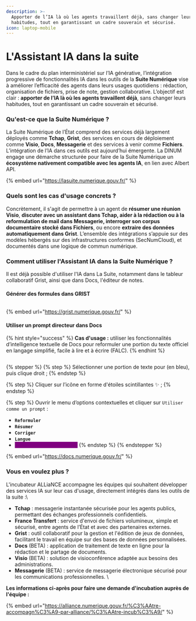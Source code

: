 ```yaml
---
description: >-
  Apporter de l’IA là où les agents travaillent déjà, sans changer leurs
  habitudes, tout en garantissant un cadre souverain et sécurisé.
icon: laptop-mobile
---
```


# L'Assistant IA dans la suite

Dans le cadre du plan interministériel sur l’IA générative, l’intégration progressive de fonctionnalités IA dans les outils de la **Suite Numérique** vise à améliorer l’efficacité des agents dans leurs usages quotidiens : rédaction, organisation de fichiers, prise de note, gestion collaborative. L’objectif est clair : **apporter de l’IA là où les agents travaillent déjà**, sans changer leurs habitudes, tout en garantissant un cadre souverain et sécurisé.



### Qu'est-ce que la Suite Numérique ?&#x20;

La Suite Numérique de l’État comprend des services déjà largement déployés comme **Tchap**, **Grist**, des services en cours de déploiement comme **Visio**, **Docs**, **Messagerie** et des services à venir comme **Fichiers**. L’intégration de l’IA dans ces outils est aujourd’hui émergente. La DINUM engage une démarche structurée pour faire de la Suite Numérique un **écosystème nativement compatible avec les agents IA**, en lien avec Albert API.

{% embed url="https://lasuite.numerique.gouv.fr/" %}

### Quels sont les cas d'usage concrets ?

Concrètement, il s'agit de permettre à un agent de **résumer une réunion Visio**, **discuter avec un assistant dans Tchap, aider à la rédaction ou à la reformulation de mail dans Messagerie, interroger son corpus documentaire stocké dans Fichiers**, ou encore **extraire des données automatiquement dans Grist**. L’ensemble des intégrations s’appuie sur des modèles hébergés sur des infrastructures conformes (SecNumCloud), et documentés dans une logique de commun numérique.



### Comment utiliser l'Assistant IA dans la Suite Numérique ?&#x20;

Il est déjà possible d'utiliser l'IA dans La Suite, notamment dans le tableur collaboratif Grist, ainsi que dans Docs, l'éditeur de notes.&#x20;

#### Générer des formules dans GRIST

<figure><img src="https://lh7-rt.googleusercontent.com/slidesz/AGV_vUdgG-k4v4vOj4-GuY6qnGG0zoIt0lBMPTN7NxEllQsyXGuhntzthpXeYaPcZ0w3R0NMvziKnI-uCXCsifz9Dfiy87AuDCZtdpPw7CssntfuVuZUUprX-FpylFj4hyFnKphCe-M_mg=s2048?key=_B7B0aumyWbnXs-0AXswqZsn" alt=""><figcaption></figcaption></figure>

{% embed url="https://grist.numerique.gouv.fr/" %}

#### Utiliser un prompt directeur dans Docs&#x20;

{% hint style="success" %}
**Cas d'usage :** utiliser les fonctionnalités d’intelligence textuelle de Docs pour reformuler une portion du texte officiel en langage simplifié, facile à lire et à écrire (FALC).&#x20;
{% endhint %}

<figure><img src="https://lh7-rt.googleusercontent.com/slidesz/AGV_vUcLHGdMrVFxJkfFCP7aIMZJf5IVMWy35EUYCV21ZS9m5UTc_vBxqqUiDgZzdpY-iQRuGub75ojRw3aW2OoHv_oz7hxUnClIQIPH2oe4UW149EzWGqgkPdOLdwc-ahgRKYKLKMEZ5A=s2048?key=_B7B0aumyWbnXs-0AXswqZsn" alt=""><figcaption></figcaption></figure>

{% stepper %}
{% step %}
Sélectionner une portion de texte pour  (en bleu), puis clique droit ;
{% endstep %}

{% step %}
Cliquer sur l’icône en forme d'étoiles scintillantes :sparkles: ;
{% endstep %}

{% step %}
Ouvrir le menu d’options contextuelles et cliquer sur `Utiliser comme un prompt` :

* **`Reformuler`**
* **`Résumer`**
* **`Corriger`**
* **`Langue`**
* <mark style="color:purple;background-color:purple;">**`Utiliser comme un prompt`**</mark>
{% endstep %}
{% endstepper %}

{% embed url="https://docs.numerique.gouv.fr/" %}

### Vous en voulez plus ?&#x20;

L'incubateur ALLiaNCE accompagne les équipes qui souhaitent développer des services IA sur leur cas d'usage, directement intégrés dans les outils de la suite :\


* **Tchap** : messagerie instantanée sécurisée pour les agents publics, permettant des échanges professionnels confidentiels.&#x20;
* **France Transfert** : service d'envoi de fichiers volumineux, simple et sécurisé, entre agents de l’État et avec des partenaires externes.&#x20;
* **Grist** : outil collaboratif pour la gestion et l'édition de jeux de données, facilitant le travail en équipe sur des bases de données personnalisées.&#x20;
* **Docs** (BETA) : application de traitement de texte en ligne pour la rédaction et le partage de documents.
* **Visio** (BETA) : solution de visioconférence adaptée aux besoins des administrations.
* **Messagerie** (BETA) : service de messagerie électronique sécurisé pour les communications professionnelles. \


**Les informations ci-après pour faire une demande d'incubation auprès de l'équipe :**&#x20;

{% embed url="https://alliance.numerique.gouv.fr/%C3%AAtre-accompagn%C3%A9-par-alliance/%C3%AAtre-incub%C3%A9/" %}

